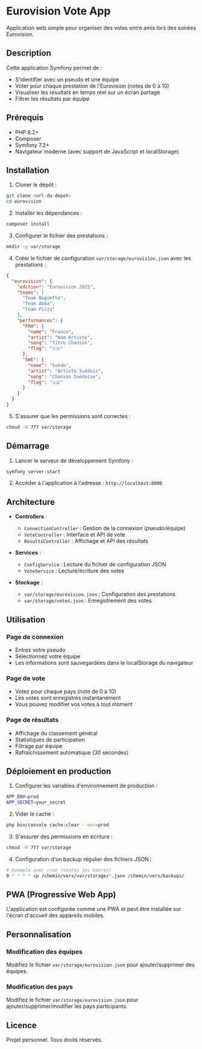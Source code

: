 # Eurovision Vote App

Application web simple pour organiser des votes entre amis lors des soirées Eurovision.

## Description

Cette application Symfony permet de :
- S'identifier avec un pseudo et une équipe
- Voter pour chaque prestation de l'Eurovision (notes de 0 à 10)
- Visualiser les résultats en temps réel sur un écran partagé
- Filtrer les résultats par équipe

## Prérequis

- PHP 8.2+
- Composer
- Symfony 7.2+
- Navigateur moderne (avec support de JavaScript et localStorage)

## Installation

1. Cloner le dépôt :
```bash
git clone <url-du-depot>
cd eurovision
```

2. Installer les dépendances :
```bash
composer install
```

3. Configurer le fichier des prestations :
```bash
mkdir -p var/storage
```

4. Créer le fichier de configuration `var/storage/eurovision.json` avec les prestations :
```json
{
  "eurovision": {
    "edition": "Eurovision 2025",
    "teams": [
      "Team Baguette",
      "Team Abba",
      "Team Pizza"
    ],
    "performances": {
      "FRA": {
        "name": "France",
        "artist": "Nom Artiste",
        "song": "Titre Chanson",
        "flag": "🇫🇷"
      },
      "SWE": {
        "name": "Suède",
        "artist": "Artiste Suédois",
        "song": "Chanson Suédoise",
        "flag": "🇸🇪"
      }
    }
  }
}
```

5. S'assurer que les permissions sont correctes :
```bash
chmod -R 777 var/storage
```

## Démarrage

1. Lancer le serveur de développement Symfony :
```bash
symfony server:start
```

2. Accéder à l'application à l'adresse : `http://localhost:8000`

## Architecture

- **Controllers** :
  - `ConnectionController` : Gestion de la connexion (pseudo/équipe)
  - `VoteController` : Interface et API de vote
  - `ResultsController` : Affichage et API des résultats

- **Services** :
  - `ConfigService` : Lecture du fichier de configuration JSON
  - `VoteService` : Lecture/écriture des votes

- **Stockage** :
  - `var/storage/eurovision.json` : Configuration des prestations
  - `var/storage/votes.json` : Enregistrement des votes

## Utilisation

### Page de connexion
- Entrez votre pseudo
- Sélectionnez votre équipe
- Les informations sont sauvegardées dans le localStorage du navigateur

### Page de vote
- Votez pour chaque pays (note de 0 à 10)
- Les votes sont enregistrés instantanément
- Vous pouvez modifier vos votes à tout moment

### Page de résultats
- Affichage du classement général
- Statistiques de participation
- Filtrage par équipe
- Rafraîchissement automatique (30 secondes)

## Déploiement en production

1. Configurer les variables d'environnement de production :
```bash
APP_ENV=prod
APP_SECRET=your_secret
```

2. Vider le cache :
```bash
php bin/console cache:clear --env=prod
```

3. S'assurer des permissions en écriture :
```bash
chmod -R 777 var/storage
```

4. Configuration d'un backup régulier des fichiers JSON :
```bash
# Exemple avec cron (toutes les heures)
0 * * * * cp /chemin/vers/var/storage/*.json /chemin/vers/backups/
```

## PWA (Progressive Web App)

L'application est configurée comme une PWA et peut être installée sur l'écran d'accueil des appareils mobiles.

## Personnalisation

### Modification des équipes
Modifiez le fichier `var/storage/eurovision.json` pour ajouter/supprimer des équipes.

### Modification des pays
Modifiez le fichier `var/storage/eurovision.json` pour ajouter/supprimer/modifier les pays participants.

## Licence

Projet personnel. Tous droits réservés.